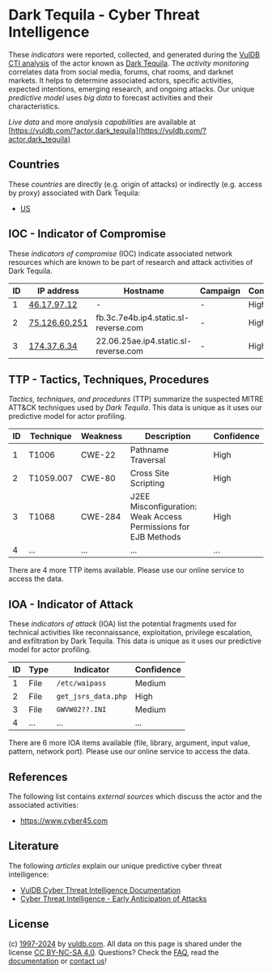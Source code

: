 # Dark Tequila - Cyber Threat Intelligence

These _indicators_ were reported, collected, and generated during the [VulDB CTI analysis](https://vuldb.com/?kb.cti) of the actor known as [Dark Tequila](https://vuldb.com/?actor.dark_tequila). The _activity monitoring_ correlates data from social media, forums, chat rooms, and darknet markets. It helps to determine associated actors, specific activities, expected intentions, emerging research, and ongoing attacks. Our unique _predictive model_ uses _big data_ to forecast activities and their characteristics.

_Live data_ and more _analysis capabilities_ are available at [https://vuldb.com/?actor.dark_tequila](https://vuldb.com/?actor.dark_tequila)

## Countries

These _countries_ are directly (e.g. origin of attacks) or indirectly (e.g. access by proxy) associated with Dark Tequila:

* [US](https://vuldb.com/?country.us)

## IOC - Indicator of Compromise

These _indicators of compromise_ (IOC) indicate associated network resources which are known to be part of research and attack activities of Dark Tequila.

ID | IP address | Hostname | Campaign | Confidence
-- | ---------- | -------- | -------- | ----------
1 | [46.17.97.12](https://vuldb.com/?ip.46.17.97.12) | - | - | High
2 | [75.126.60.251](https://vuldb.com/?ip.75.126.60.251) | fb.3c.7e4b.ip4.static.sl-reverse.com | - | High
3 | [174.37.6.34](https://vuldb.com/?ip.174.37.6.34) | 22.06.25ae.ip4.static.sl-reverse.com | - | High

## TTP - Tactics, Techniques, Procedures

_Tactics, techniques, and procedures_ (TTP) summarize the suspected MITRE ATT&CK techniques used by _Dark Tequila_. This data is unique as it uses our predictive model for actor profiling.

ID | Technique | Weakness | Description | Confidence
-- | --------- | -------- | ----------- | ----------
1 | T1006 | CWE-22 | Pathname Traversal | High
2 | T1059.007 | CWE-80 | Cross Site Scripting | High
3 | T1068 | CWE-284 | J2EE Misconfiguration: Weak Access Permissions for EJB Methods | High
4 | ... | ... | ... | ...

There are 4 more TTP items available. Please use our online service to access the data.

## IOA - Indicator of Attack

These _indicators of attack_ (IOA) list the potential fragments used for technical activities like reconnaissance, exploitation, privilege escalation, and exfiltration by Dark Tequila. This data is unique as it uses our predictive model for actor profiling.

ID | Type | Indicator | Confidence
-- | ---- | --------- | ----------
1 | File | `/etc/waipass` | Medium
2 | File | `get_jsrs_data.php` | High
3 | File | `GWVW02??.INI` | Medium
4 | ... | ... | ...

There are 6 more IOA items available (file, library, argument, input value, pattern, network port). Please use our online service to access the data.

## References

The following list contains _external sources_ which discuss the actor and the associated activities:

* https://www.cyber45.com

## Literature

The following _articles_ explain our unique predictive cyber threat intelligence:

* [VulDB Cyber Threat Intelligence Documentation](https://vuldb.com/?kb.cti)
* [Cyber Threat Intelligence - Early Anticipation of Attacks](https://www.scip.ch/en/?labs.20201022)

## License

(c) [1997-2024](https://vuldb.com/?kb.changelog) by [vuldb.com](https://vuldb.com/?kb.about). All data on this page is shared under the license [CC BY-NC-SA 4.0](https://creativecommons.org/licenses/by-nc-sa/4.0/). Questions? Check the [FAQ](https://vuldb.com/?kb.faq), read the [documentation](https://vuldb.com/?kb) or [contact us](https://vuldb.com/?contact)!
